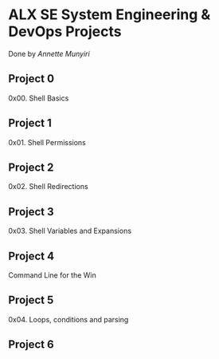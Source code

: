 # ALX SE System Engineering & DevOps Projects
  Done by *Annette Munyiri*
## Project 0
  0x00. Shell Basics
## Project 1
  0x01. Shell Permissions
## Project 2
  0x02. Shell Redirections
## Project 3
  0x03. Shell Variables and Expansions
## Project 4
  Command Line for the Win
## Project 5
  0x04. Loops, conditions and parsing
## Project 6
